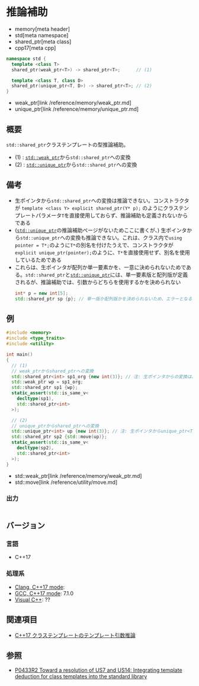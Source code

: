 # 推論補助
* memory[meta header]
* std[meta namespace]
* shared_ptr[meta class]
* cpp17[meta cpp]

```cpp
namespace std {
  template <class T>
  shared_ptr(weak_ptr<T>) -> shared_ptr<T>;      // (1)

  template <class T, class D>
  shared_ptr(unique_ptr<T, D>) -> shared_ptr<T>; // (2)
}
```
* weak_ptr[link /reference/memory/weak_ptr.md]
* unique_ptr[link /reference/memory/unique_ptr.md]

## 概要
`std::shared_ptr`クラステンプレートの型推論補助。

- (1) : [`std::weak_ptr`](/reference/memory/weak_ptr.md)から`std::shared_ptr`への変換
- (2) : [`std::unique_ptr`](/reference/memory/unique_ptr.md)から`std::shared_ptr`への変換


## 備考
- 生ポインタから`std::shared_ptr`への変換は推論できない。コンストラクタが `template <class Y> explicit shared_ptr(Y* p);` のようにクラステンプレートパラメータ`T`を直接使用しておらず、推論補助も定義されないからである
- ([`std::unique_ptr`](/reference/memory/unique_ptr.md)の推論補助ページがないためここに書くが、) 生ポインタから`std::unique_ptr`への変換も推論できない。これは、クラス内で`using pointer = T*;`のように`T*`の別名を付けたうえで、コンストラクタが`explicit unique_ptr(pointer);`のように、`T*`を直接使用せず、別名を使用しているためである
- これらは、生ポインタが配列か単一要素かを、一意に決められないためである。`std::shared_ptr`と[`std::unique_ptr`](/reference/memory/unique_ptr.md)には、単一要素版と配列版が定義されるが、推論補助では、引数からどちらを使用するかを決められない
    ```cpp
    int* p = new int[5];
    std::shared_ptr sp {p}; // 単一版か配列版かを決められないため、エラーとなるべき
    ```


## 例
```cpp example
#include <memory>
#include <type_traits>
#include <utility>

int main()
{
  // (1)
  // weak_ptrからshared_ptrへの変換
  std::shared_ptr<int> sp1_org {new int(3)}; // 注: 生ポインタからの変換は、推論できない
  std::weak_ptr wp = sp1_org;
  std::shared_ptr sp1 {wp};
  static_assert(std::is_same_v<
    decltype(sp1),
    std::shared_ptr<int>
  >);

  // (2)
  // unique_ptrからshared_ptrへの変換
  std::unique_ptr<int> up {new int(3)}; // 注: 生ポインタからunique_ptr<T>は推論できない
  std::shared_ptr sp2 {std::move(up)};
  static_assert(std::is_same_v<
    decltype(sp2),
    std::shared_ptr<int>
  >);
}
```
* std::weak_ptr[link /reference/memory/weak_ptr.md]
* std::move[link /reference/utility/move.md]

### 出力
```
```


## バージョン
### 言語
- C++17

### 処理系
- [Clang, C++17 mode](/implementation.md#clang):
- [GCC, C++17 mode](/implementation.md#gcc): 7.1.0
- [Visual C++](/implementation.md#visual_cpp): ??


## 関連項目
- [C++17 クラステンプレートのテンプレート引数推論](/lang/cpp17/type_deduction_for_class_templates.md)


## 参照
- [P0433R2 Toward a resolution of US7 and US14: Integrating template deduction for class templates into the standard library](http://www.open-std.org/jtc1/sc22/wg21/docs/papers/2017/p0433r2.html)

